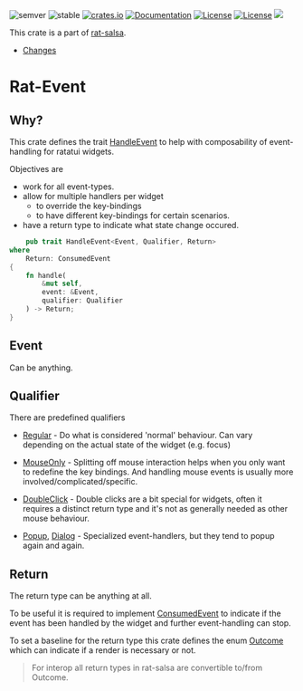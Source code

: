 ![semver](https://img.shields.io/badge/semver-☑-FFD700)
![stable](https://img.shields.io/badge/stability-stable-8A2BE2)
[![crates.io](https://img.shields.io/crates/v/rat-event.svg)](https://crates.io/crates/rat-event)
[![Documentation](https://docs.rs/rat-event/badge.svg)](https://docs.rs/rat-event)
[![License](https://img.shields.io/badge/license-MIT-blue.svg)](https://opensource.org/licenses/MIT)
[![License](https://img.shields.io/badge/license-APACHE-blue.svg)](https://www.apache.org/licenses/LICENSE-2.0)
![](https://tokei.rs/b1/github/thscharler/rat-event)

This crate is a part of [rat-salsa][refRatSalsa].

* [Changes](https://github.com/thscharler/rat-event/blob/master/changes.md)

# Rat-Event

## Why?

This crate defines the trait [HandleEvent](HandleEvent) to help with
composability of event-handling for ratatui widgets.

Objectives are

- work for all event-types.
- allow for multiple handlers per widget
    - to override the key-bindings
    - to have different key-bindings for certain scenarios.
- have a return type to indicate what state change occured.

```rust ignore
    pub trait HandleEvent<Event, Qualifier, Return>
where
    Return: ConsumedEvent
{
    fn handle(
        &mut self,
        event: &Event,
        qualifier: Qualifier
    ) -> Return;
}
```

## Event

Can be anything.

## Qualifier

There are predefined qualifiers

* [Regular](Regular) - Do what is considered 'normal' behaviour.
  Can vary depending on the actual state of the widget
  (e.g. focus)

* [MouseOnly](MouseOnly) - Splitting off mouse interaction helps when
  you only want to redefine the key bindings. And handling
  mouse events is usually more involved/complicated/specific.

* [DoubleClick](DoubleClick) - Double clicks are a bit special for widgets,
  often it requires a distinct return type and it's not
  as generally needed as other mouse behaviour.

* [Popup](Popup), [Dialog](Dialog) - Specialized event-handlers, but they
  tend to popup again and again.

## Return

The return type can be anything at all.

To be useful it is required to implement
[ConsumedEvent](ConsumedEvent) to indicate if the event has been
handled by the widget and further event-handling can stop.

To set a baseline for the return type this crate defines the enum
[Outcome](Outcome) which can indicate if a render is necessary or not.

> For interop all return types in rat-salsa are convertible
> to/from Outcome.


[refRatSalsa]: https://docs.rs/rat-salsa/latest/rat_salsa/
